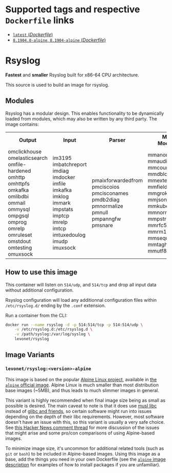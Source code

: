 # Supported tags and respective `Dockerfile` links

- [`latest` (*Dockerfile*)](https://github.com/levonet/docker-rsyslog/blob/master/Dockerfile)
- [`8.1904.0-alpine`, `8.1904-alpine` (*Dockerfile*)](https://github.com/levonet/docker-rsyslog/blob/v8.1904.0/Dockerfile)

# Rsyslog

**Fastest** and **smaller** Rsyslog built for x86-64 CPU architecture.

This source is used to build an image for rsyslog.

## Modules

Rsyslog has a modular design. This enables functionality to be dynamically loaded from modules, which may also be written by any third party.
The image contains:

<table>
  <tr>
    <th>Output</th><th>Input</th><th>Parser</th><th>Message Modification</th><th>Functions</th><th>Library</th>
  </tr>
  <tr>
    <td>
      omclickhouse<br/>
      omelasticsearch<br/>
      omfile-hardened<br/>
      omhttp<br/>
      omhttpfs<br/>
      omkafka<br/>
      omlibdbi<br/>
      ommail<br/>
      ommysql<br/>
      ompgsql<br/>
      omprog<br/>
      omrelp<br/>
      omruleset<br/>
      omstdout<br/>
      omtesting<br/>
      omuxsock
    </td><td>
      im3195<br/>
      imbatchreport<br/>
      imdiag<br/>
      imdocker<br/>
      imfile<br/>
      imkafka<br/>
      imklog<br/>
      immark<br/>
      impstats<br/>
      imptcp<br/>
      imrelp<br/>
      imtcp<br/>
      imtuxedoulog<br/>
      imudp<br/>
      imuxsock
    </td><td>
      pmaixforwardedfrom<br/>
      pmciscoios<br/>
      pmcisconames<br/>
      pmdb2diag<br/>
      pmnormalize<br/>
      pmnull<br/>
      pmpanngfw<br/>
      pmsnare
    </td><td>
      mmanon<br/>
      mmaudit<br/>
      mmcount<br/>
      mmdblookup<br/>
      mmexternal<br/>
      mmfields<br/>
      mmgrok<br/>
      mmjsonparse<br/>
      mmkubernetes<br/>
      mmnormalize<br/>
      mmpstrucdata<br/>
      mmrfc5424addhmac<br/>
      mmrm1stspace<br/>
      mmsequence<br/>
      mmtaghostname<br/>
      mmutf8fix
    </td><td>
      fmhash<br/>
      fmhttp
    </td><td>
      lmcry_gcry<br/>
      lmnet<br/>
      lmnetstrms<br/>
      lmnsd_gtls<br/>
      lmnsd_ossl<br/>
      lmnsd_ptcp<br/>
      lmregexp<br/>
      lmtcpclt<br/>
      lmtcpsrv<br/>
      lmzlibw
    </td>
  </tr>
</table>

## How to use this image

This container will listen on `514/udp`, and `514/tcp` and drop all input data without additional configuration.

Rsyslog configuration will load any additionnal configuration files within `/etc/rsyslog.d/` ending by the `.conf` extension.

Run a container from the CLI:

```sh
docker run --name rsyslog -d -p 514:514/tcp -p 514:514/udp \
    -v /etc/rsyslog.d:/etc/rsyslog.d \
    -v /path/syslog:/var/log/syslog \
    levonet/rsyslog
```

## Image Variants

### `levonet/rsyslog:<version>-alpine`

This image is based on the popular [Alpine Linux project](http://alpinelinux.org/), available in [the `alpine` official image](https://hub.docker.com/_/alpine).
Alpine Linux is much smaller than most distribution base images (~5MB), and thus leads to much slimmer images in general.

This variant is highly recommended when final image size being as small as possible is desired. The main caveat to note is that it does use [musl libc](http://www.musl-libc.org/) instead of [glibc and friends](http://www.etalabs.net/compare_libcs.html), so certain software might run into issues depending on the depth of their libc requirements. However, most software doesn't have an issue with this, so this variant is usually a very safe choice.
See [this Hacker News comment thread](https://news.ycombinator.com/item?id=10782897) for more discussion of the issues that might arise and some pro/con comparisons of using Alpine-based images.

To minimize image size, it's uncommon for additional related tools (such as `git` or `bash`) to be included in Alpine-based images. Using this image as a base, add the things you need in your own Dockerfile (see the [`alpine` image description](https://hub.docker.com/_/alpine/) for examples of how to install packages if you are unfamiliar).
